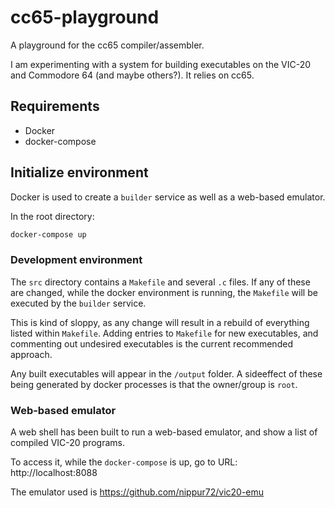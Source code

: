 # cc65-playground
A playground for the cc65 compiler/assembler.

I am experimenting with a system for building executables
on the VIC-20 and Commodore 64 (and maybe others?). 
It relies on cc65.

## Requirements

- Docker
- docker-compose

## Initialize environment

Docker is used to create a `builder` service as well as a web-based emulator.

In the root directory:

```bash
docker-compose up
```

### Development environment

The `src` directory contains a `Makefile` and several `.c` files.
If any of these are changed, while the docker environment is running,
the `Makefile` will be executed by the `builder` service.

This is kind of sloppy, as any change will result in a rebuild of 
everything listed within `Makefile`. Adding entries to `Makefile`
for new executables, and commenting out undesired executables is
the current recommended approach.

Any built executables will appear in the
`/output` folder. A sideeffect of these
being generated by docker processes is
that the owner/group is `root`.

### Web-based emulator

A web shell has been built to run a
web-based emulator, and show a list of compiled
VIC-20 programs.

To access it, while the `docker-compose` is up,
go to URL: http://localhost:8088

The emulator used is https://github.com/nippur72/vic20-emu

